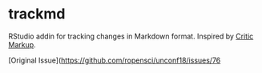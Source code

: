 # trackmd
RStudio addin for tracking changes in Markdown format. Inspired by [Critic Markup](http://criticmarkup.com/).

[Original Issue](https://github.com/ropensci/unconf18/issues/76
